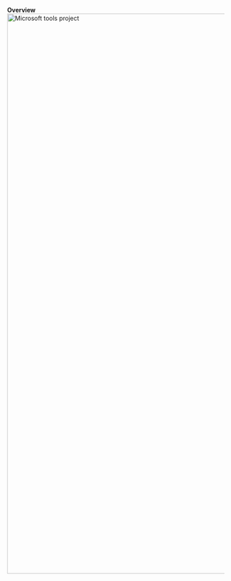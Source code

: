 **Overview**
<img width="1562" height="1294" alt="Microsoft tools project" src="https://github.com/user-attachments/assets/31b5a84d-bc31-4257-82ef-a46968eef9cd" />
